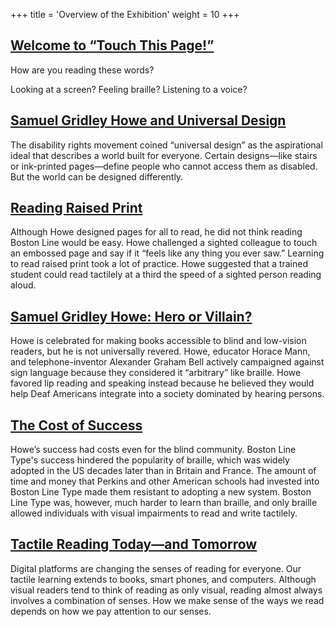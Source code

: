 
+++
title = 'Overview of the Exhibition'
weight = 10
+++

## [Welcome to “Touch This Page!”](/panel1)

How are you reading these words?

Looking at a screen? Feeling braille? Listening to a voice?

## [Samuel Gridley Howe and Universal Design](/panel2)

The disability rights movement coined “universal design” as the aspirational ideal that describes a world built for everyone. Certain designs—like stairs or ink-printed pages—define people who cannot access them as disabled. But the world can be designed differently.


## [Reading Raised Print](/panel3)

Although Howe designed pages for all to read, he did not think reading Boston Line would be easy. Howe challenged a sighted colleague to touch an embossed page and say if it “feels like any thing you ever saw.” Learning to read raised print took a lot of practice. Howe suggested that a trained student could read tactilely at a third the speed of a sighted person reading aloud.

## [Samuel Gridley Howe: Hero or Villain?](/panel4)

Howe is celebrated for making books accessible to blind and low-vision readers, but he is not universally revered. Howe, educator Horace Mann, and telephone-inventor Alexander Graham Bell actively campaigned against sign language because they considered it “arbitrary” like braille. Howe favored lip reading and speaking instead because he believed they would help Deaf Americans integrate into a society dominated by hearing persons.

## [The Cost of Success](/panel5)

Howe’s success had costs even for the blind community. Boston Line Type's success hindered the popularity of braille, which was widely adopted in the US decades later than in Britain and France. The amount of time and money that Perkins and other American schools had invested into Boston Line Type made them resistant to adopting a new system. Boston Line Type was, however, much harder to learn than braille, and only braille allowed individuals with visual impairments to read and write tactilely.

## [Tactile Reading Today—and Tomorrow](/panel6)

Digital platforms are changing the senses of reading for everyone. Our tactile learning extends to books, smart phones, and computers. Although visual readers tend to think of reading as only visual, reading almost always involves a combination of senses. How we make sense of the ways we read depends on how we pay attention to our senses.